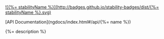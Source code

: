 [![{%= stabilityName %}](http://badges.github.io/stability-badges/dist/{%= stabilityName %}.svg)](http://github.com/badges/stability-badges)

[API Documentation](ngdocs/index.html#/api/{%= name %})

{%= description %}

